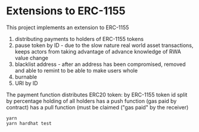 # Extensions to ERC-1155

This project implements an extension to ERC-1155 
  1) distributing payments to holders of ERC-1155 tokens
  2) pause token by ID - due to the slow nature real world asset transactions, keeps actors from taking advantage of advance knowledge of RWA value change
  3) blacklist address - after an address has been compromised, removed and able to remint to be able to make users whole
  4) burnable
  5) URI by ID
     
  The payment function distributes ERC20 token:
    by ERC-1155 token id
    split by percentage holding of all holders
    has a push function (gas paid by contract)
    has a pull function (must be claimed ("gas paid" by the receiver)
    

```shell
yarn
yarn hardhat test
```
